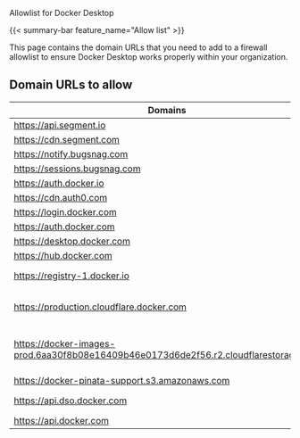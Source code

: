 Allowlist for Docker Desktop


{{< summary-bar feature_name="Allow list" >}}

This page contains the domain URLs that you need to add to a firewall allowlist to ensure Docker Desktop works properly within your organization.

## Domain URLs to allow

| Domains                                                                              | Description                                  |
| ------------------------------------------------------------------------------------ | -------------------------------------------- |
| https://api.segment.io                                                               | Analytics                                    |
| https://cdn.segment.com                                                              | Analytics                                    |
| https://notify.bugsnag.com                                                           | Error reports                                |
| https://sessions.bugsnag.com                                                         | Error reports                                |
| https://auth.docker.io                                                               | Authentication                               |
| https://cdn.auth0.com                                                                | Authentication                               |
| https://login.docker.com                                                             | Authentication                               |
| https://auth.docker.com                                                              | Authentication                               |
| https://desktop.docker.com                                                           | Update                                       |
| https://hub.docker.com                                                               | Docker Hub                                   |
| https://registry-1.docker.io                                                         | Docker Pull/Push                             |
| https://production.cloudflare.docker.com                                             | Docker Pull/Push (Paid plans)                |
| https://docker-images-prod.6aa30f8b08e16409b46e0173d6de2f56.r2.cloudflarestorage.com | Docker Pull/Push (Personal plan / Anonymous) |
| https://docker-pinata-support.s3.amazonaws.com                                       | Troubleshooting                              |
| https://api.dso.docker.com                                                           | Docker Scout service                         |
| https://api.docker.com                                                               | New API                                      |

